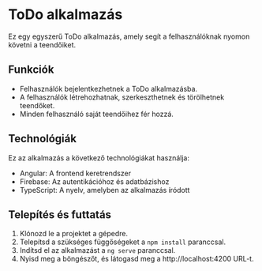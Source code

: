 # ToDo alkalmazás

Ez egy egyszerű ToDo alkalmazás, amely segít a felhasználóknak nyomon követni a teendőiket.

## Funkciók

- Felhasználók bejelentkezhetnek a ToDo alkalmazásba.
- A felhasználók létrehozhatnak, szerkeszthetnek és törölhetnek teendőket.
- Minden felhasználó saját teendőihez fér hozzá.

## Technológiák

Ez az alkalmazás a következő technológiákat használja:

- Angular: A frontend keretrendszer
- Firebase: Az autentikációhoz és adatbázishoz
- TypeScript: A nyelv, amelyben az alkalmazás íródott

## Telepítés és futtatás

1. Klónozd le a projektet a gépedre.
2. Telepítsd a szükséges függőségeket a `npm install` paranccsal.
3. Indítsd el az alkalmazást a `ng serve` paranccsal.
4. Nyisd meg a böngészőt, és látogasd meg a http://localhost:4200 URL-t.


